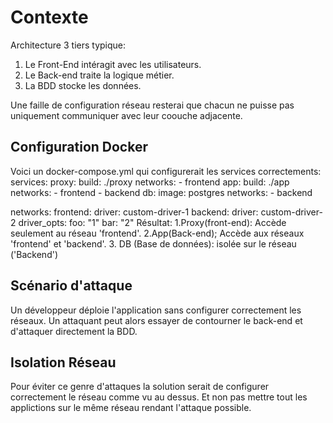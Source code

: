# Contexte

Architecture 3 tiers typique:
1. Le Front-End intéragit avec les utilisateurs.
2. Le Back-end traite la logique métier.
3. La BDD stocke les données.

Une faille de configuration réseau resterai que chacun ne puisse pas uniquement communiquer avec leur coouche adjacente.

## Configuration Docker

Voici un docker-compose.yml qui configurerait les services correctements:
services:
  proxy:
    build: ./proxy
    networks:
      - frontend
  app:
    build: ./app
    networks:
      - frontend
      - backend
  db:
    image: postgres
    networks:
      - backend
 
networks:
  frontend:
    driver: custom-driver-1
  backend:
    driver: custom-driver-2
    driver_opts:
      foo: "1"
      bar: "2"
Résultat:
1.Proxy(front-end): Accède seulement au réseau 'frontend'.
2.App(Back-end); Accède aux réseaux 'frontend' et 'backend'.
3. DB (Base de données): isolée sur le réseau ('Backend')

## Scénario d'attaque

Un développeur déploie l'application sans configurer correctement les réseaux.
Un attaquant peut alors essayer de contourner le back-end et d'attaquer directement la BDD.

## Isolation Réseau
Pour éviter ce genre d'attaques la solution serait de configurer correctement le réseau comme vu au dessus. Et non pas mettre tout les applictions sur le même réseau rendant l'attaque possible.
